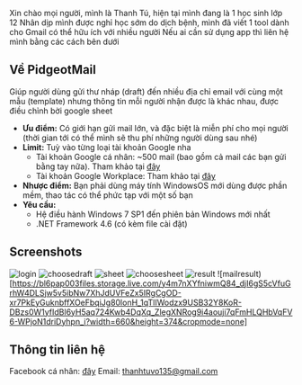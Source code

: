 Xin chào mọi người, mình là Thanh Tú, hiện tại mình đang là 1 học sinh lớp 12
Nhân dịp mình được nghỉ học sớm do dịch bệnh, mình đã viết 1 tool dành cho Gmail có thể hữu ích với nhiều người
Nếu ai cần sử dụng app thì liên hệ mình bằng các cách bên dưới

## Về PidgeotMail
Giúp người dùng gửi thư nháp (draft) đến nhiều địa chỉ email với cùng một mẫu (template) nhưng thông tin mỗi người nhận được là khác nhau, được điều chỉnh bời google sheet
- **Ưu điểm:** Có giới hạn gửi mail lớn, và đặc biệt là miễn phí cho mọi người (thời gian tới có thể mình sẽ thu phí những người dùng sau nhé)
- **Limit:** Tuỳ vào từng loại tài khoản Google nha
  - Tài khoản Google cá nhân: ~500 mail (bao gồm cả mail các bạn gửi bằng tay nữa). Tham khảo tại [đây](https://support.google.com/mail/answer/22839?hl=vi#zippy=%2Cb%E1%BA%A1n-%C4%91%C3%A3-%C4%91%E1%BA%A1t-%C4%91%E1%BA%BFn-gi%E1%BB%9Bi-h%E1%BA%A1n-g%E1%BB%ADi-th%C6%B0)
  - Tài khoản Google Workplace: Tham khảo tại [đây](https://support.google.com/a/answer/166852?hl=en#zippy=%2Cconvert-to-a-paid-account%2Climits-increase-for-paid-accounts%2Climits-for-drive-and-groups-with-free-trial-accounts)
- **Nhược điểm:** Bạn phải dùng máy tính WindowsOS mới dùng được phần mềm, thao tác có thể phức tạp với một số bạn
- **Yêu cầu:** 
  - Hệ điều hành Windows 7 SP1 đến phiên bản Windows mới nhất
  - .NET Framework 4.6 (có kèm file cài đặt)
  
## Screenshots
![login](https://bl6pap003files.storage.live.com/y4m8eKrmDagRrIl94CJzDyJpVa3eBZuc-XU8niSrV6CN0iyvorBK2Sj7S_mNlu7B-xKxtKzejC2c4EyhX5s4AJw7gCZtufcyU5VfNbEXwMqE0jH9ixFM86H4KU1XyUaJT-S3Pp8fLshh-OjsN5o0TTWiBOOrbMlit75aR_Zbpts_AP_XS0ZNL3MK-lhOII4yh7t?width=660&height=388&cropmode=none)
![choosedraft](https://bl6pap003files.storage.live.com/y4mxxdtw9mxaSs4qNBdBj2meLNEe7BcVj4MjSzby7FQMs6iXHiPZi2YcK6lcLfQ9FD1AaU2hvEIvPuOwJuIo1Sa3PEJlcO_IvhjSbttkZJoVCUXKGBvm06VvqenwSoj1IQWe2nYj6kCtackwCJW91ganWqJd966EIYOwWA5tJkPRJYuryn8MU2LpBR3hbTVV1xf?width=660&height=388&cropmode=none)
![sheet](https://bl6pap003files.storage.live.com/y4mlXyvJE1k4UVSCUtQNLQNRR2tt731JcK3G6YAcYBlFMSTLmkWIx6IGLbNaVuDPoN7bqqsn9mLjtS-7TspackuMcYMFu-xKWfhzE37ijYQ8bwTDQP3DuqQeq0F4tRZ5qOqAmF2PAbJrO0wa85y4qRmUm-lq5ctnVAF8nPnBonpTW-fPeYv1apKY5szrjT7uAPA?width=660&height=389&cropmode=none)
![choosesheet](https://bl6pap003files.storage.live.com/y4mHctnDrvBe7nnzLl48J_FvgEC5fHwrH4LvlIu162f1Kpli0sJzUSFrYpk1-UfRlqYCEEURJiL6teIeRP7HX1JhtE18nncEEsbzeYfNwpaDDU6GkNS6NVWjQU0JuBuj5powjJAyws1DbpLu1exNR29dHhSrv5FsiF1ZrwMqXrT6TucGSTkr9ETFNQWMTpUEH53?width=660&height=387&cropmode=none)
![result](https://bl6pap003files.storage.live.com/y4mqoaDnTVWdgTEyhgwuNSeMHBefCy-u4w1MrezYdhvDK8DbhPlti3LYcFWBs-z6UNIV_9qL7tx4JODAmKvHXI80Y_jtL2rxZ9egH6xKAgLf026YS-RExVODUDO9ONbyOUshPcea9E6DCDVA7qyo1Q_4iLAXjcFGJrKV-s4xCpoaU5wkMFewKEkRkBHF6p0J-vv?width=660&height=387&cropmode=none)
![mailresult)[https://bl6pap003files.storage.live.com/y4m7nXYfniwmQ84_djI6gS5cVfuGrhW4DLSjw5v5ibNw7XhJdUVFeZx5IRgCgOD-xr7PkEyGuknbffXOeFbqiJg80lonH_1qTlIWodzx9USB32Y8KoR-DBzs0W1yfIdBl6yH5aq724Kwb4DqXq_ZlegXNRog9i4aouji7qFmHLQHbVqFV6-WPjoN1driDyhpn_i?width=660&height=374&cropmode=none]

## Thông tin liên hệ
Facebook cá nhân: [đây](https://www.facebook.com/thanhtuvo135)
Email: thanhtuvo135@gmail.com
